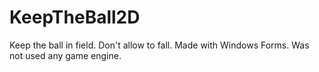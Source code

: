 # KeepTheBall2D
Keep the ball in field. Don't allow to fall. Made with Windows Forms. Was not used any game engine.
